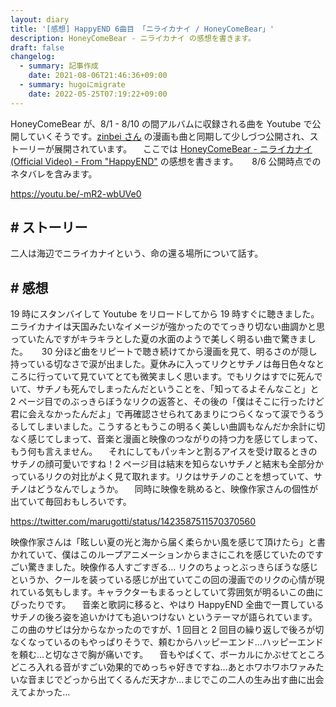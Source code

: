 ```yaml
---
layout: diary
title: '[感想] HappyEND 6曲目 「ニライカナイ / HoneyComeBear」'
description: HoneyComeBear - ニライカナイ の感想を書きます。
draft: false
changelog:
  - summary: 記事作成
    date: 2021-08-06T21:46:36+09:00
  - summary: hugoにmigrate
    date: 2022-05-25T07:19:22+09:00
---
```


HoneyComeBear が、8/1 - 8/10 の間アルバムに収録される曲を Youtube で公開していくそうです。[zinbei さん](https://twitter.com/tz036) の漫画も曲と同期して少しづつ公開され、ストーリーが展開されています。
　ここでは [HoneyComeBear - ニライカナイ (Official Video) - From "HappyEND"](https://youtu.be/-mR2-wbUVe0) の感想を書きます。
　 8/6 公開時点でのネタバレを含みます。

https://youtu.be/-mR2-wbUVe0

## # ストーリー

二人は海辺でニライカナイという、命の還る場所について話す。

## # 感想

19 時にスタンバイして Youtube をリロードしてから 19 時すぐに聴きました。ニライカナイは天国みたいなイメージが強かったのでてっきり切ない曲調かと思っていたんですがキラキラとした夏の水面のようで美しく明るい曲で驚きました。
　 30 分ほど曲をリピートで聴き続けてから漫画を見て、明るさのが隠し持っている切なさで涙が出ました。夏休みに入ってリクとサチノは毎日色々なところに行っていて見ていてとても微笑ましく思います。でもリクはすでに死んでいて、サチノも死んでしまったんだということを、「知ってるよそんなこと」と 2 ページ目でのぶっきらぼうなリクの返答と、その後の「僕はそこに行ったけど 君に会えなかったんだよ」で再確認させられてあまりにつらくなって涙でうるうるしてしまいました。こうするともうこの明るく美しい曲調もなんだか余計に切なく感じてしまって、音楽と漫画と映像のつながりの持つ力を感じてしまって、もう何も言えません。
　それにしてもパッキンと割るアイスを受け取るときのサチノの顔可愛いですね！2 ページ目は結末を知らないサチノと結末も全部分かっているリクの対比がよく見て取れます。リクはサチノのことを想っていて、サチノはどうなんでしょうか。
　同時に映像を眺めると、映像作家さんの個性が出ていて毎回おもしろいです。

https://twitter.com/marugotti/status/1423587511570370560

映像作家さんは「眩しい夏の光と海から届く柔らかい風を感じて頂けたら」と書かれていて、僕はこのループアニメーションからまさにこれを感じていたのですごい驚きました。映像作る人すごすぎる... リクのちょっとぶっきらぼうな感じというか、クールを装っている感じが出ていてこの回の漫画でのリクの心情が現れている気もします。キャラクターもまるっとしていて雰囲気が明るいこの曲にぴったりです。
　音楽と歌詞に移ると、やはり HappyEND 全曲で一貫している サチノの後ろ姿を追いかけても追いつけない というテーマが語られています。この曲のサビは分からなかったのですが、1 回目と 2 回目の繰り返しで後ろが切なくなっているのもやっぱりそうで、頼むからハッピーエンド...ハッピーエンドを頼む...と切なさで胸が痛いです。
　音もやばくて、ボーカルにかぶせてところどころ入れる音がすごい効果的でめっちゃ好きですね...あとホワホワホワァみたいな音まじでどっから出てくるんだ天才か...まじでこの二人の生み出す曲に出会えてよかった...
